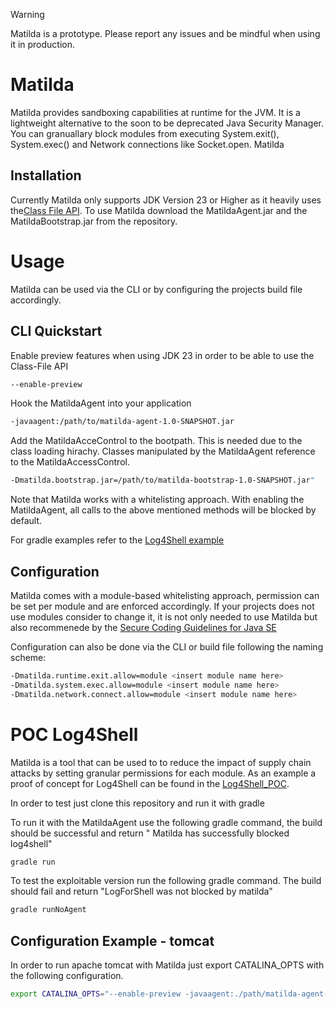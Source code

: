 > [!WARNING]
> Matilda is a prototype. Please report any issues and be mindful when using it in production.

# Matilda
Matilda provides sandboxing capabilities at runtime for the JVM. It is a lightweight alternative to the soon to be deprecated Java Security Manager. You can granuallary block modules from executing System.exit(), System.exec() and Network connections like Socket.open.
Matilda 

## Installation
Currently Matilda only supports JDK Version 23 or Higher as it heavily uses the[Class File API](https://docs.oracle.com/en/java/javase/23/vm/class-file-api.html). To use Matilda download the MatildaAgent.jar and the MatildaBootstrap.jar from the repository.


# Usage
Matilda can be used via the CLI or by configuring the projects build file accordingly. 

## CLI Quickstart
Enable preview features when using JDK 23 in order to be able to use the Class-File API
```bash
--enable-preview
```
Hook the MatildaAgent into your application
```bash
-javaagent:/path/to/matilda-agent-1.0-SNAPSHOT.jar
```

Add the MatildaAcceControl to the bootpath. This is needed due to the class loading hirachy. Classes manipulated by the MatildaAgent reference to the MatildaAccessControl.
```bash
-Dmatilda.bootstrap.jar=/path/to/matilda-bootstrap-1.0-SNAPSHOT.jar"
```
Note that Matilda works with a whitelisting approach. With enabling the MatildaAgent, all calls to the above mentioned methods will be blocked by default.

For gradle examples refer to the [Log4Shell example](https://github.com/khaleesicodes/Matilda/blob/main/Log4Shell_Test/build.gradle)


## Configuration
Matilda comes with a module-based whitelisting approach, permission can be set per module and are enforced accordingly. If your projects does not use modules consider to change it, it is not only needed to use Matilda but also recommenede by the [Secure Coding Guidelines for Java SE](https://www.oracle.com/java/technologies/javase/seccodeguide.html)

Configuration can also be done via the CLI or build file following the naming scheme:
```bash
-Dmatilda.runtime.exit.allow=module <insert module name here>
-Dmatilda.system.exec.allow=module <insert module name here>
-Dmatilda.network.connect.allow=module <insert module name here>
```


# POC Log4Shell
Matilda is a tool that can be used to to reduce the impact of supply chain attacks by setting granular permissions for each module. As an example a proof of concept for Log4Shell can be found in the [Log4Shell_POC](https://github.com/khaleesicodes/Matilda/tree/main/Log4Shell_Test).

In order to test just clone this repository and run it with gradle

To run it with the MatildaAgent use the following gradle command, the build should be successful and return " Matilda has successfully blocked log4shell"
```bash
gradle run
```
To test the exploitable version run the following gradle command. The build should fail and return "LogForShell was not blocked by matilda"
```bash
gradle runNoAgent
```

## Configuration Example - tomcat
In order to run apache tomcat with Matilda just export CATALINA_OPTS with the following configuration.

```bash
export CATALINA_OPTS="--enable-preview -javaagent:./path/matilda-agent-1.0-SNAPSHOT.jar -Dmatilda.bootstrap.jar=./path/matilda-bootstrap-1.0-SNAPSHOT.jar"
```
